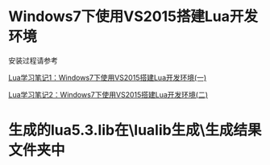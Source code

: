 
# Windows7下使用VS2015搭建Lua开发环境

安装过程请参考

[Lua学习笔记1：Windows7下使用VS2015搭建Lua开发环境(一)](http://www.byjth.com/lua/33.html)

[Lua学习笔记2：Windows7下使用VS2015搭建Lua开发环境(二)](http://www.byjth.com/lua/34.html)

# 生成的lua5.3.lib在\lualib生成\生成结果文件夹中